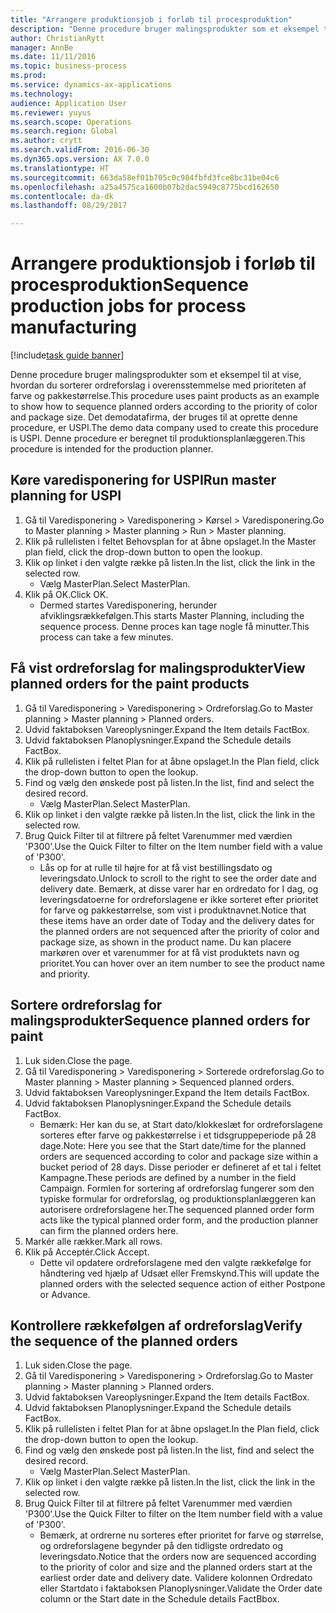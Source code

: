 ```yaml
--- 
title: "Arrangere produktionsjob i forløb til procesproduktion"
description: "Denne procedure bruger malingsprodukter som et eksempel til at vise, hvordan du sorterer ordreforslag i overensstemmelse med prioriteten af farve og pakkestørrelse."
author: ChristianRytt
manager: AnnBe
ms.date: 11/11/2016
ms.topic: business-process
ms.prod: 
ms.service: dynamics-ax-applications
ms.technology: 
audience: Application User
ms.reviewer: yuyus
ms.search.scope: Operations
ms.search.region: Global
ms.author: crytt
ms.search.validFrom: 2016-06-30
ms.dyn365.ops.version: AX 7.0.0
ms.translationtype: HT
ms.sourcegitcommit: 663da58ef01b705c0c984fbfd3fce8bc31be04c6
ms.openlocfilehash: a25a4575ca1600b07b2dac5949c8775bcd162650
ms.contentlocale: da-dk
ms.lasthandoff: 08/29/2017

---
```

# <a name="sequence-production-jobs-for-process-manufacturing"></a><span data-ttu-id="6c844-103">Arrangere produktionsjob i forløb til procesproduktion</span><span class="sxs-lookup"><span data-stu-id="6c844-103">Sequence production jobs for process manufacturing</span></span>

[!include[task guide banner](../../includes/task-guide-banner.md)]

<span data-ttu-id="6c844-104">Denne procedure bruger malingsprodukter som et eksempel til at vise, hvordan du sorterer ordreforslag i overensstemmelse med prioriteten af farve og pakkestørrelse.</span><span class="sxs-lookup"><span data-stu-id="6c844-104">This procedure uses paint products as an example to show how to sequence planned orders according to the priority of color and package size.</span></span> <span data-ttu-id="6c844-105">Det demodatafirma, der bruges til at oprette denne procedure, er USPI.</span><span class="sxs-lookup"><span data-stu-id="6c844-105">The demo data company used to create this procedure is USPI.</span></span> <span data-ttu-id="6c844-106">Denne procedure er beregnet til produktionsplanlæggeren.</span><span class="sxs-lookup"><span data-stu-id="6c844-106">This procedure is intended for the production planner.</span></span>


## <a name="run-master-planning-for-uspi"></a><span data-ttu-id="6c844-107">Køre varedisponering for USPI</span><span class="sxs-lookup"><span data-stu-id="6c844-107">Run master planning for USPI</span></span>
1. <span data-ttu-id="6c844-108">Gå til Varedisponering > Varedisponering > Kørsel > Varedisponering.</span><span class="sxs-lookup"><span data-stu-id="6c844-108">Go to Master planning > Master planning > Run > Master planning.</span></span>
2. <span data-ttu-id="6c844-109">Klik på rullelisten i feltet Behovsplan for at åbne opslaget.</span><span class="sxs-lookup"><span data-stu-id="6c844-109">In the Master plan field, click the drop-down button to open the lookup.</span></span>
3. <span data-ttu-id="6c844-110">Klik op linket i den valgte række på listen.</span><span class="sxs-lookup"><span data-stu-id="6c844-110">In the list, click the link in the selected row.</span></span>
    * <span data-ttu-id="6c844-111">Vælg MasterPlan.</span><span class="sxs-lookup"><span data-stu-id="6c844-111">Select MasterPlan.</span></span>  
4. <span data-ttu-id="6c844-112">Klik på OK.</span><span class="sxs-lookup"><span data-stu-id="6c844-112">Click OK.</span></span>
    * <span data-ttu-id="6c844-113">Dermed startes Varedisponering, herunder afviklingsrækkefølgen.</span><span class="sxs-lookup"><span data-stu-id="6c844-113">This starts Master Planning, including the sequence process.</span></span> <span data-ttu-id="6c844-114">Denne proces kan tage nogle få minutter.</span><span class="sxs-lookup"><span data-stu-id="6c844-114">This process can take a few minutes.</span></span>  

## <a name="view-planned-orders-for-the-paint-products"></a><span data-ttu-id="6c844-115">Få vist ordreforslag for malingsprodukter</span><span class="sxs-lookup"><span data-stu-id="6c844-115">View planned orders for the paint products</span></span>
1. <span data-ttu-id="6c844-116">Gå til Varedisponering > Varedisponering > Ordreforslag.</span><span class="sxs-lookup"><span data-stu-id="6c844-116">Go to Master planning > Master planning > Planned orders.</span></span>
2. <span data-ttu-id="6c844-117">Udvid faktaboksen Vareoplysninger.</span><span class="sxs-lookup"><span data-stu-id="6c844-117">Expand the Item details FactBox.</span></span>
3. <span data-ttu-id="6c844-118">Udvid faktaboksen Planoplysninger.</span><span class="sxs-lookup"><span data-stu-id="6c844-118">Expand the Schedule details FactBox.</span></span>
4. <span data-ttu-id="6c844-119">Klik på rullelisten i feltet Plan for at åbne opslaget.</span><span class="sxs-lookup"><span data-stu-id="6c844-119">In the Plan field, click the drop-down button to open the lookup.</span></span>
5. <span data-ttu-id="6c844-120">Find og vælg den ønskede post på listen.</span><span class="sxs-lookup"><span data-stu-id="6c844-120">In the list, find and select the desired record.</span></span>
    * <span data-ttu-id="6c844-121">Vælg MasterPlan.</span><span class="sxs-lookup"><span data-stu-id="6c844-121">Select MasterPlan.</span></span>  
6. <span data-ttu-id="6c844-122">Klik op linket i den valgte række på listen.</span><span class="sxs-lookup"><span data-stu-id="6c844-122">In the list, click the link in the selected row.</span></span>
7. <span data-ttu-id="6c844-123">Brug Quick Filter til at filtrere på feltet Varenummer med værdien 'P300'.</span><span class="sxs-lookup"><span data-stu-id="6c844-123">Use the Quick Filter to filter on the Item number field with a value of 'P300'.</span></span>
    * <span data-ttu-id="6c844-124">Lås op for at rulle til højre for at få vist bestillingsdato og leveringsdato.</span><span class="sxs-lookup"><span data-stu-id="6c844-124">Unlock to scroll to the right to see the order date and delivery date.</span></span> <span data-ttu-id="6c844-125">Bemærk, at disse varer har en ordredato for I dag, og leveringsdatoerne for ordreforslagene er ikke sorteret efter prioritet for farve og pakkestørrelse, som vist i produktnavnet.</span><span class="sxs-lookup"><span data-stu-id="6c844-125">Notice that these items have an order date of Today and the delivery dates for the planned orders are not sequenced after the priority of color and package size, as shown in the product name.</span></span> <span data-ttu-id="6c844-126">Du kan placere markøren over et varenummer for at få vist produktets navn og prioritet.</span><span class="sxs-lookup"><span data-stu-id="6c844-126">You can hover over an item number to see the product name and priority.</span></span>  

## <a name="sequence-planned-orders-for-paint"></a><span data-ttu-id="6c844-127">Sortere ordreforslag for malingsprodukter</span><span class="sxs-lookup"><span data-stu-id="6c844-127">Sequence planned orders for paint</span></span>
1. <span data-ttu-id="6c844-128">Luk siden.</span><span class="sxs-lookup"><span data-stu-id="6c844-128">Close the page.</span></span>
2. <span data-ttu-id="6c844-129">Gå til Varedisponering > Varedisponering > Sorterede ordreforslag.</span><span class="sxs-lookup"><span data-stu-id="6c844-129">Go to Master planning > Master planning > Sequenced planned orders.</span></span>
3. <span data-ttu-id="6c844-130">Udvid faktaboksen Vareoplysninger.</span><span class="sxs-lookup"><span data-stu-id="6c844-130">Expand the Item details FactBox.</span></span>
4. <span data-ttu-id="6c844-131">Udvid faktaboksen Planoplysninger.</span><span class="sxs-lookup"><span data-stu-id="6c844-131">Expand the Schedule details FactBox.</span></span>
    * <span data-ttu-id="6c844-132">Bemærk: Her kan du se, at Start dato/klokkeslæt for ordreforslagene sorteres efter farve og pakkestørrelse i et tidsgruppeperiode på 28 dage.</span><span class="sxs-lookup"><span data-stu-id="6c844-132">Note: Here you see that the Start date/time for the planned orders are sequenced according to color and package size within a bucket period of 28 days.</span></span> <span data-ttu-id="6c844-133">Disse perioder er defineret af et tal i feltet Kampagne.</span><span class="sxs-lookup"><span data-stu-id="6c844-133">These periods are defined by a number in the field Campaign.</span></span> <span data-ttu-id="6c844-134">Formlen for sortering af ordreforslag fungerer som den typiske formular for ordreforslag, og produktionsplanlæggeren kan autorisere ordreforslagene her.</span><span class="sxs-lookup"><span data-stu-id="6c844-134">The sequenced planned order form acts like the typical planned order form, and the production planner can firm the planned orders here.</span></span>  
5. <span data-ttu-id="6c844-135">Markér alle rækker.</span><span class="sxs-lookup"><span data-stu-id="6c844-135">Mark all rows.</span></span>
6. <span data-ttu-id="6c844-136">Klik på Acceptér.</span><span class="sxs-lookup"><span data-stu-id="6c844-136">Click Accept.</span></span>
    * <span data-ttu-id="6c844-137">Dette vil opdatere ordreforslagene med den valgte rækkefølge for håndtering ved hjælp af Udsæt eller Fremskynd.</span><span class="sxs-lookup"><span data-stu-id="6c844-137">This will update the planned orders with the selected sequence action of either Postpone or Advance.</span></span>  

## <a name="verify-the-sequence-of-the-planned-orders"></a><span data-ttu-id="6c844-138">Kontrollere rækkefølgen af ordreforslag</span><span class="sxs-lookup"><span data-stu-id="6c844-138">Verify the sequence of the planned orders</span></span>
1. <span data-ttu-id="6c844-139">Luk siden.</span><span class="sxs-lookup"><span data-stu-id="6c844-139">Close the page.</span></span>
2. <span data-ttu-id="6c844-140">Gå til Varedisponering > Varedisponering > Ordreforslag.</span><span class="sxs-lookup"><span data-stu-id="6c844-140">Go to Master planning > Master planning > Planned orders.</span></span>
3. <span data-ttu-id="6c844-141">Udvid faktaboksen Vareoplysninger.</span><span class="sxs-lookup"><span data-stu-id="6c844-141">Expand the Item details FactBox.</span></span>
4. <span data-ttu-id="6c844-142">Udvid faktaboksen Planoplysninger.</span><span class="sxs-lookup"><span data-stu-id="6c844-142">Expand the Schedule details FactBox.</span></span>
5. <span data-ttu-id="6c844-143">Klik på rullelisten i feltet Plan for at åbne opslaget.</span><span class="sxs-lookup"><span data-stu-id="6c844-143">In the Plan field, click the drop-down button to open the lookup.</span></span>
6. <span data-ttu-id="6c844-144">Find og vælg den ønskede post på listen.</span><span class="sxs-lookup"><span data-stu-id="6c844-144">In the list, find and select the desired record.</span></span>
    * <span data-ttu-id="6c844-145">Vælg MasterPlan.</span><span class="sxs-lookup"><span data-stu-id="6c844-145">Select MasterPlan.</span></span>  
7. <span data-ttu-id="6c844-146">Klik op linket i den valgte række på listen.</span><span class="sxs-lookup"><span data-stu-id="6c844-146">In the list, click the link in the selected row.</span></span>
8. <span data-ttu-id="6c844-147">Brug Quick Filter til at filtrere på feltet Varenummer med værdien 'P300'.</span><span class="sxs-lookup"><span data-stu-id="6c844-147">Use the Quick Filter to filter on the Item number field with a value of 'P300'.</span></span>
    * <span data-ttu-id="6c844-148">Bemærk, at ordrerne nu sorteres efter prioritet for farve og størrelse, og ordreforslagene begynder på den tidligste ordredato og leveringsdato.</span><span class="sxs-lookup"><span data-stu-id="6c844-148">Notice that the orders now are sequenced according to the priority of color and size and the planned orders start at the earliest order date and delivery date.</span></span> <span data-ttu-id="6c844-149">Validere kolonnen Ordredato eller Startdato i faktaboksen Planoplysninger.</span><span class="sxs-lookup"><span data-stu-id="6c844-149">Validate the Order date column or the Start date in the Schedule details FactBbox.</span></span>  


